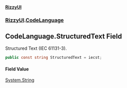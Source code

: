 #### [RizzyUI](index 'index')
### [RizzyUI](RizzyUI 'RizzyUI').[CodeLanguage](RizzyUI.CodeLanguage 'RizzyUI.CodeLanguage')

## CodeLanguage.StructuredText Field

Structured Text (IEC 61131-3).

```csharp
public const string StructuredText = iecst;
```

#### Field Value
[System.String](https://docs.microsoft.com/en-us/dotnet/api/System.String 'System.String')